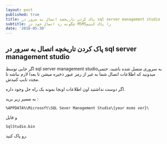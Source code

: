 ```yaml
---
layout: post
published: true
title: پاک کردن تاریخچه اتصال به سرور در sql server management studio
subtitle: چگونه رد اتصال خود در MSMSرا پاک کنیم
date: '2018-05-30'
---
```

## پاک کردن تاریخچه اتصال به سرور در sql server management studio

اگر جایی توسط sql server management studioبه سروری متصل شده باشید، حتمی میدونید که اطلاعات اتصال شما به غیر از رمز عبور ذخیره میشن تا بعدا لازم نباشه تا مجدد تایپ کنیدش.

اگر دوست نداشتید اون اطلاعات اونجا بمونه یک راه حل وجود داره.

به مسیر زیر برید :

```
%APPDATA%\Microsoft\SQL Sever Management Studio\{your msms ver}\
```

 و فایل
 ```
 SqlStudio.bin
 ```
 
 رو پاک کنید.